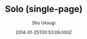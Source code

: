 ---
title: Solo (single-page)
github: https://github.com/chibicode/solo/
demo: https://chibicode.github.io/solo/
author: Shu Uesugi
ssg:
  - Jekyll
cms:
  - No Cms
date: 2014-01-25T00:53:09.000Z
github_branch: gh-pages
description: >-
  :older_man: [UNMAINTAINED]: Solo is a Jekyll theme that supports single-page
  websites only, but supports them well.
stale: true
---